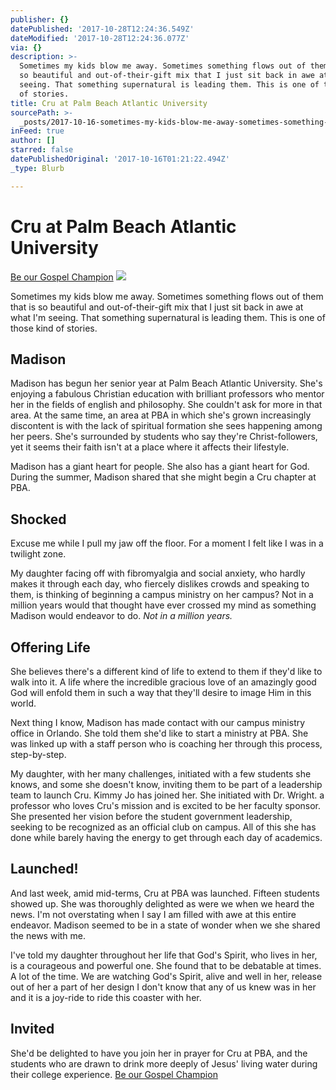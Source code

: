 ```yaml
---
publisher: {}
datePublished: '2017-10-28T12:24:36.549Z'
dateModified: '2017-10-28T12:24:36.077Z'
via: {}
description: >-
  Sometimes my kids blow me away. Sometimes something flows out of them that is
  so beautiful and out-of-their-gift mix that I just sit back in awe at what I’m
  seeing. That something supernatural is leading them. This is one of those kind
  of stories.
title: Cru at Palm Beach Atlantic University
sourcePath: >-
  _posts/2017-10-16-sometimes-my-kids-blow-me-away-sometimes-something-flows-ou.md
inFeed: true
author: []
starred: false
datePublishedOriginal: '2017-10-16T01:21:22.494Z'
_type: Blurb

---
```

# Cru at Palm Beach Atlantic University
[Be our Gospel Champion][0]
![](https://the-grid-user-content.s3-us-west-2.amazonaws.com/25ad7c9e-4000-48cb-af1e-882ae76fa4d6.jpg)

Sometimes my kids blow me away. Sometimes something flows out of them that is so beautiful and out-of-their-gift mix that I just sit back in awe at what I'm seeing. That something supernatural is leading them. This is one of those kind of stories.

## Madison

Madison has begun her senior year at Palm Beach Atlantic University. She's enjoying a fabulous Christian education with brilliant professors who mentor her in the fields of english and philosophy. She couldn't ask for more in that area. At the same time, an area at PBA in which she's grown increasingly discontent is with the lack of spiritual formation she sees happening among her peers. She's surrounded by students who say they're Christ-followers, yet it seems their faith isn't at a place where it affects their lifestyle.

Madison has a giant heart for people. She also has a giant heart for God. During the summer, Madison shared that she might begin a Cru chapter at PBA.

## Shocked

Excuse me while I pull my jaw off the floor. For a moment I felt like I was in a twilight zone.

My daughter facing off with fibromyalgia and social anxiety, who hardly makes it through each day, who fiercely dislikes crowds and speaking to them, is thinking of beginning a campus ministry on her campus? Not in a million years would that thought have ever crossed my mind as something Madison would endeavor to do. _Not in a million years._

## Offering Life

She believes there's a different kind of life to extend to them if they'd like to walk into it. A life where the incredible gracious love of an amazingly good God will enfold them in such a way that they'll desire to image Him in this world.

Next thing I know, Madison has made contact with our campus ministry office in Orlando. She told them she'd like to start a ministry at PBA. She was linked up with a staff person who is coaching her through this process, step-by-step.

My daughter, with her many challenges, initiated with a few students she knows, and some she doesn't know, inviting them to be part of a leadership team to launch Cru. Kimmy Jo has joined her. She initiated with Dr. Wright. a professor who loves Cru's mission and is excited to be her faculty sponsor. She presented her vision before the student government leadership, seeking to be recognized as an official club on campus. All of this she has done while barely having the energy to get through each day of academics.

## Launched!

And last week, amid mid-terms, Cru at PBA was launched. Fifteen students showed up. She was thoroughly delighted as were we when we heard the news. I'm not overstating when I say I am filled with awe at this entire endeavor. Madison seemed to be in a state of wonder when we she shared the news with me.

I've told my daughter throughout her life that God's Spirit, who lives in her, is a courageous and powerful one. She found that to be debatable at times. A lot of the time. We are watching God's Spirit, alive and well in her, release out of her a part of her design I don't know that any of us knew was in her and it is a joy-ride to ride this coaster with her.

## Invited

She'd be delighted to have you join her in prayer for Cru at PBA, and the students who are drawn to drink more deeply of Jesus' living water during their college experience.
[Be our Gospel Champion][0]

[0]: https://give.cru.org/0258043